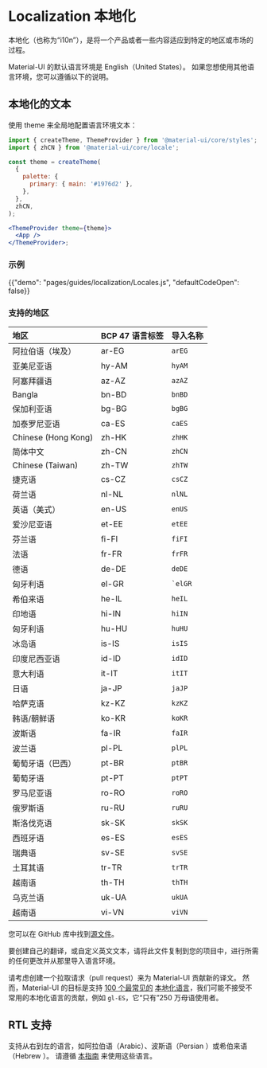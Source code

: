 # Localization 本地化

<p class="description">本地化（也称为“i10n”），是将一个产品或者一些内容适应到特定的地区或市场的过程。</p>

Material-UI 的默认语言环境是 English（United States）。 如果您想使用其他语言环境，您可以遵循以下的说明。

## 本地化的文本

使用 theme 来全局地配置语言环境文本：

```jsx
import { createTheme, ThemeProvider } from '@material-ui/core/styles';
import { zhCN } from '@material-ui/core/locale';

const theme = createTheme(
  {
    palette: {
      primary: { main: '#1976d2' },
    },
  },
  zhCN,
);

<ThemeProvider theme={theme}>
  <App />
</ThemeProvider>;
```

### 示例

{{"demo": "pages/guides/localization/Locales.js", "defaultCodeOpen": false}}

### 支持的地区

| 地区                | BCP 47 语言标签 | 导入名称    |
| :------------------ | :-------------- | :---------- |
| 阿拉伯语（埃及）    | ar-EG           | `arEG`      |
| 亚美尼亚语          | hy-AM           | `hyAM`      |
| 阿塞拜疆语          | az-AZ           | `azAZ`      |
| Bangla              | bn-BD           | `bnBD`      |
| 保加利亚语          | bg-BG           | `bgBG`      |
| 加泰罗尼亚语        | ca-ES           | `caES`      |
| Chinese (Hong Kong) | zh-HK           | `zhHK`      |
| 简体中文            | zh-CN           | `zhCN`      |
| Chinese (Taiwan)    | zh-TW           | `zhTW`      |
| 捷克语              | cs-CZ           | `csCZ`      |
| 荷兰语              | nl-NL           | `nlNL`      |
| 英语（美式）        | en-US           | `enUS`      |
| 爱沙尼亚语          | et-EE           | `etEE`      |
| 芬兰语              | fi-FI           | `fiFI`      |
| 法语                | fr-FR           | `frFR`      |
| 德语                | de-DE           | `deDE`      |
| 匈牙利语            | el-GR           | `` `elGR `` |
| 希伯来语            | he-IL           | `heIL`      |
| 印地语              | hi-IN           | `hiIN`      |
| 匈牙利语            | hu-HU           | `huHU`      |
| 冰岛语              | is-IS           | `isIS`      |
| 印度尼西亚语        | id-ID           | `idID`      |
| 意大利语            | it-IT           | `itIT`      |
| 日语                | ja-JP           | `jaJP`      |
| 哈萨克语            | kz-KZ           | `kzKZ`      |
| 韩语/朝鲜语         | ko-KR           | `koKR`      |
| 波斯语              | fa-IR           | `faIR`      |
| 波兰语              | pl-PL           | `plPL`      |
| 葡萄牙语（巴西）    | pt-BR           | `ptBR`      |
| 葡萄牙语            | pt-PT           | `ptPT`      |
| 罗马尼亚语          | ro-RO           | `roRO`      |
| 俄罗斯语            | ru-RU           | `ruRU`      |
| 斯洛伐克语          | sk-SK           | `skSK`      |
| 西班牙语            | es-ES           | `esES`      |
| 瑞典语              | sv-SE           | `svSE`      |
| 土耳其语            | tr-TR           | `trTR`      |
| 越南语              | th-TH           | `thTH`      |
| 乌克兰语            | uk-UA           | `ukUA`      |
| 越南语              | vi-VN           | `viVN`      |

<!-- #default-branch-switch -->

您可以在 GitHub 库中找到[源文件](https://github.com/mui/mui/blob/next/packages/material-ui/src/locale/index.ts)。

要创建自己的翻译，或自定义英文文本，请将此文件复制到您的项目中，进行所需的任何更改并从那里导入语言环境。

请考虑创建一个拉取请求（pull request）来为 Material-UI 贡献新的译文。 然而，Material-UI 的目标是支持 [100 个最常见的](https://en.wikipedia.org/wiki/List_of_languages_by_number_of_native_speakers) [本地化语言](https://www.ethnologue.com/guides/ethnologue200)，我们可能不接受不常用的本地化语言的贡献，例如 `gl-ES`，它“只有”250 万母语使用者。

## RTL 支持

支持从右到左的语言，如阿拉伯语（Arabic）、波斯语（Persian ）或希伯来语（Hebrew ）。 请遵循 [本指南](/guides/right-to-left/) 来使用这些语言。
